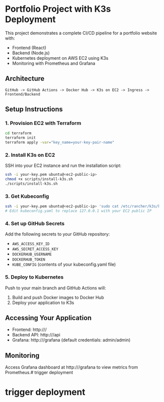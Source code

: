 # Portfolio Project with K3s Deployment

This project demonstrates a complete CI/CD pipeline for a portfolio website with:
- Frontend (React)
- Backend (Node.js)
- Kubernetes deployment on AWS EC2 using K3s
- Monitoring with Prometheus and Grafana

## Architecture

```
GitHub -> GitHub Actions -> Docker Hub -> K3s on EC2 -> Ingress -> Frontend/Backend
```

## Setup Instructions

### 1. Provision EC2 with Terraform

```bash
cd terraform
terraform init
terraform apply -var="key_name=your-key-pair-name"
```

### 2. Install K3s on EC2

SSH into your EC2 instance and run the installation script:

```bash
ssh -i your-key.pem ubuntu@<ec2-public-ip>
chmod +x scripts/install-k3s.sh
./scripts/install-k3s.sh
```

### 3. Get Kubeconfig

```bash
ssh -i your-key.pem ubuntu@<ec2-public-ip> 'sudo cat /etc/rancher/k3s/k3s.yaml' > kubeconfig.yaml
# Edit kubeconfig.yaml to replace 127.0.0.1 with your EC2 public IP
```

### 4. Set up GitHub Secrets

Add the following secrets to your GitHub repository:
- `AWS_ACCESS_KEY_ID`
- `AWS_SECRET_ACCESS_KEY`
- `DOCKERHUB_USERNAME`
- `DOCKERHUB_TOKEN`
- `KUBE_CONFIG` (contents of your kubeconfig.yaml file)

### 5. Deploy to Kubernetes

Push to your main branch and GitHub Actions will:
1. Build and push Docker images to Docker Hub
2. Deploy your application to K3s

## Accessing Your Application

- Frontend: http://<ec2-public-ip>/
- Backend API: http://<ec2-public-ip>/api
- Grafana: http://<ec2-public-ip>/grafana (default credentials: admin/admin)

## Monitoring

Access Grafana dashboard at http://<ec2-public-ip>/grafana to view metrics from Prometheus.# trigger deployment
# trigger deployment
